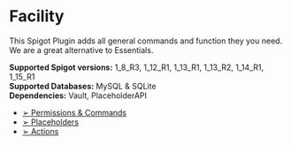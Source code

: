 # Facility
This Spigot Plugin adds all general commands and function they you need. We are a great alternative to Essentials.
   
**Supported Spigot versions:** 1_8_R3, 1_12_R1, 1_13_R1, 1_13_R2, 1_14_R1, 1_15_R1   
**Supported Databases:** MySQL & SQLite   
**Dependencies:** Vault, PlaceholderAPI   
  
+ [➢ Permissions & Commands](https://github.com/Zarosch/Facility/wiki/Permissions-&-Commands)   
+ [➢ Placeholders](https://github.com/Zarosch/Facility/wiki/Placeholders)   
+ [➢ Actions](https://github.com/Zarosch/Facility/wiki/Actions)   
